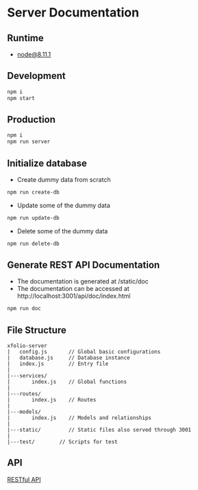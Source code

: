 # Server Documentation

## Runtime
* node@8.11.1

## Development 
```bash
npm i
npm start
```

## Production
```bash
npm i
npm run server 
```

## Initialize database
* Create dummy data from scratch
```bash
npm run create-db 
```
* Update some of the dummy data
```bash
npm run update-db 
```
* Delete some of the dummy data
```bash
npm run delete-db 
```

## Generate REST API Documentation
* The documentation is generated at /static/doc
* The documentation can be accessed at http://localhost:3001/api/doc/index.html
```bash
npm run doc
```

## File Structure
```
xfolio-server
|   config.js       // Global basic configurations
|   database.js     // Database instance
|   index.js        // Entry file
|
|---services/
|       index.js    // Global functions
|
|---routes/
|       index.js    // Routes
|
|---models/
|       index.js    // Models and relationships
|
|---static/         // Static files also served through 3001
|
|---test/        // Scripts for test 
```

## API
[RESTful API](http://39.104.108.82:3001/doc/index.html)
